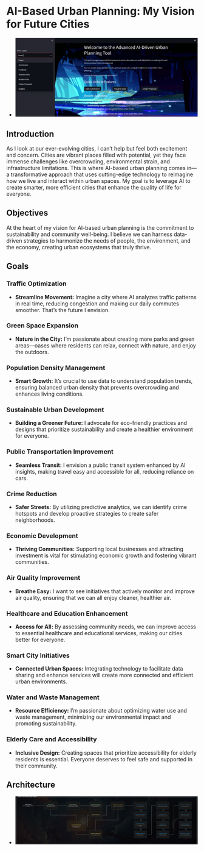 <!--
# Title: AI-Based Urban Planning: Paving the Path to Smarter Cities. 


Introduction: Urbanization is transforming our cities at an unprecedented pace, presenting unique challenges that demand innovative solutions. As I observe the complexities of urban life, I am driven by the question: how can we effectively design our cities to enhance the quality of life for all residents? This inquiry has led me to explore the role of artificial intelligence (AI) in urban planning.

AI offers powerful tools for analyzing data, predicting trends, and facilitating community engagement. Imagine a future where traffic congestion is minimized, public transportation is optimized, and green spaces are expanded to meet the needs of diverse populations. The integration of AI into urban planning can make this vision a reality.

Overview: This paper examines the intersection of AI and urban planning, focusing on how technology can improve decision-making and foster sustainable city development. Key areas of exploration include predictive modeling, simulation, public engagement, resource optimization, and environmental sustainability.

Objectives:

To investigate how AI-driven data analysis enhances urban planning decisions.
To explore the role of simulations in visualizing urban scenarios.
To assess methods for improving public engagement through AI tools.
To identify strategies for optimizing resource allocation in urban settings.
To evaluate the contributions of AI in promoting sustainable practices.
Goals: My goal is to utilize AI to achieve several key objectives in urban planning:

Traffic optimization to reduce congestion and improve mobility.
Green space expansion to enhance community well-being.
Population density management for balanced urban growth.
Sustainable urban development to prioritize environmental health.
Public transportation improvement for increased accessibility.
Crime reduction through data-driven safety measures.
Economic development to foster innovation and job creation.
Air quality improvement for healthier living conditions.
Healthcare and education enhancement to ensure equitable access.
Smart city initiatives that leverage technology for efficient management.
Water and waste management to promote sustainability.
Elderly care and accessibility to support inclusive urban living.
By focusing on these goals, I aim to inspire urban planners, policymakers, and researchers to adopt AI-driven approaches that create smarter, more sustainable cities, ultimately enhancing the quality of life for all inhabitants.
-->


# AI-Based Urban Planning: My Vision for Future Cities
- <img src="https://github.com/Gurupatil0003/AI-Based-Urban-Plan/blob/master/OutPut%20Images/Screenshot%202024-11-09%20093953.png">

## Introduction
As I look at our ever-evolving cities, I can’t help but feel both excitement and concern. Cities are vibrant places filled with potential, yet they face immense challenges like overcrowding, environmental strain, and infrastructure limitations. This is where AI-based urban planning comes in—a transformative approach that uses cutting-edge technology to reimagine how we live and interact within urban spaces. My goal is to leverage AI to create smarter, more efficient cities that enhance the quality of life for everyone.

## Objectives
At the heart of my vision for AI-based urban planning is the commitment to sustainability and community well-being. I believe we can harness data-driven strategies to harmonize the needs of people, the environment, and the economy, creating urban ecosystems that truly thrive.

## Goals
### Traffic Optimization
- **Streamline Movement:** Imagine a city where AI analyzes traffic patterns in real time, reducing congestion and making our daily commutes smoother. That’s the future I envision.

### Green Space Expansion
- **Nature in the City:** I’m passionate about creating more parks and green areas—oases where residents can relax, connect with nature, and enjoy the outdoors.

### Population Density Management
- **Smart Growth:** It’s crucial to use data to understand population trends, ensuring balanced urban density that prevents overcrowding and enhances living conditions.

### Sustainable Urban Development
- **Building a Greener Future:** I advocate for eco-friendly practices and designs that prioritize sustainability and create a healthier environment for everyone.

### Public Transportation Improvement
- **Seamless Transit:** I envision a public transit system enhanced by AI insights, making travel easy and accessible for all, reducing reliance on cars.

### Crime Reduction
- **Safer Streets:** By utilizing predictive analytics, we can identify crime hotspots and develop proactive strategies to create safer neighborhoods.

### Economic Development
- **Thriving Communities:** Supporting local businesses and attracting investment is vital for stimulating economic growth and fostering vibrant communities.

### Air Quality Improvement
- **Breathe Easy:** I want to see initiatives that actively monitor and improve air quality, ensuring that we can all enjoy cleaner, healthier air.

### Healthcare and Education Enhancement
- **Access for All:** By assessing community needs, we can improve access to essential healthcare and educational services, making our cities better for everyone.

### Smart City Initiatives
- **Connected Urban Spaces:** Integrating technology to facilitate data sharing and enhance services will create more connected and efficient urban environments.

### Water and Waste Management
- **Resource Efficiency:** I’m passionate about optimizing water use and waste management, minimizing our environmental impact and promoting sustainability.

### Elderly Care and Accessibility
- **Inclusive Design:** Creating spaces that prioritize accessibility for elderly residents is essential. Everyone deserves to feel safe and supported in their community.

## Architecture

- <img src="https://github.com/Gurupatil0003/AI-Based-Urban-Plan/blob/master/Images/U0jjIMs1irVDxIrWB7U.png">

